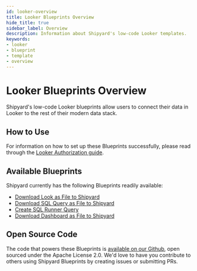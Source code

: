 ```yaml
---
id: looker-overview
title: Looker Blueprints Overview
hide_title: true
sidebar_label: Overview
description: Information about Shipyard's low-code Looker templates.
keywords:
- looker
- blueprint
- template
- overview
---
```


# Looker Blueprints Overview

Shipyard's low-code Looker blueprints allow users to connect their data in Looker to the rest of their modern data stack.


## How to Use
For information on how to set up these Blueprints successfully, please read through the [Looker Authorization guide](looker-authorization.md).


## Available Blueprints
Shipyard currently has the following Blueprints readily available:

- [Download Look as File to Shipyard](looker-download-look-as-file.md)
- [Download SQL Query as File to Shipyard](looker-download-sql-query-as-file.md)
- [Create SQL Runner Query](looker-create-sql-runner-query.md)
- [Download Dashboard as File to Shipyard](looker-download-dashboard-as-file.md)

## Open Source Code
The code that powers these Blueprints is [available on our Github](https://github.com/shipyardapp/shipyard-blueprints/tree/main/shipyard_blueprints/looker), open sourced under the Apache License 2.0. We'd love to have you contribute to others using Shipyard Blueprints by creating issues or submitting PRs.